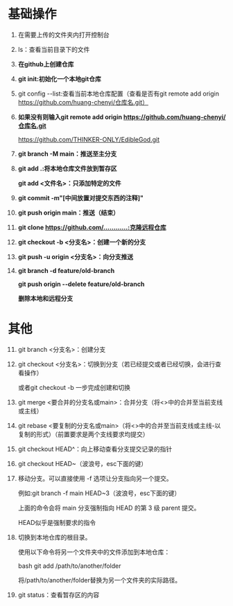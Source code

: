 # 基础操作
1. 在需要上传的文件夹内打开控制台
 
2. ls：查看当前目录下的文件
 
3. **在github上创建仓库**

4. **git init:初始化一个本地git仓库**
 
5. git config --list:查看当前本地仓库配置（查看是否有git remote add origin https://github.com/huang-chenyi/仓库名.git）
 
6. **如果没有则输入git remote add origin https://github.com/huang-chenyi/仓库名.git**

   https://github.com/THINKER-ONLY/EdibleGod.git

7. **git branch -M main：推送至主分支**
 
8. **git add .:将本地仓库文件放到暂存区**

   **git add <文件名>：只添加特定的文件**
 
9. **git commit -m"[中间放置对提交东西的注释]"**
 
10. **git push origin main：推送（结束）**

11. **git clone https://github.com/…………:克隆远程仓库**

12. **git checkout -b <分支名>：创建一个新的分支**

13. **git push -u origin <分支名>：向分支推送**

14. **git branch -d feature/old-branch** 

    **git push origin --delete feature/old-branch**

    **删除本地和远程分支**



# 其他
11. git branch <分支名>：创建分支

12. git checkout <分支名>：切换到分支（若已经提交或者已经切换，会进行查看操作）

    或者git checkout -b <your-branch-name>一步完成创建和切换

13. git merge <要合并的分支名或main>：合并分支（将<>中的合并至当前支线或主线）

14. git rebase <要复制的分支名或main>（将<>中的合并至当前支线或主线-以复制的形式）（前置要求是两个支线要求均提交）

15. git checkout HEAD^：向上移动查看分支提交记录的指针

16. git checkout HEAD~<number>（波浪号，esc下面的键）

17. 移动分支。可以直接使用 -f 选项让分支指向另一个提交。

    例如:git branch -f main HEAD~3（波浪号，esc下面的键）

    上面的命令会将 main 分支强制指向 HEAD 的第 3 级 parent 提交。

    HEAD似乎是强制要求的指令

18. 切换到本地仓库的根目录。

    使用以下命令将另一个文件夹中的文件添加到本地仓库：

    bash git add /path/to/another/folder
    
    将/path/to/another/folder替换为另一个文件夹的实际路径。

19. git status：查看暂存区的内容

